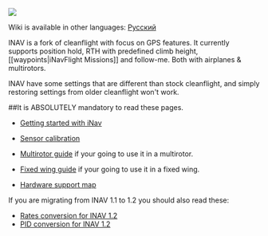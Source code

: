 ![](http://static.rcgroups.net/forums/attachments/6/1/0/3/7/6/a9088858-102-inav.png)

Wiki is available in other languages: [Русский](https://github.com/iNavFlight/ru_wiki/wiki)

INAV is a fork of cleanflight with focus on GPS features.
It currently supports position hold, RTH with predefined climb height, [[waypoints|iNavFlight Missions]] and follow-me. Both with airplanes & multirotors.

INAV have some settings that are different than stock cleanflight, and simply restoring settings from older cleanflight won't work.

##It is ABSOLUTELY mandatory to read these pages.

- [Getting started with iNav](https://github.com/iNavFlight/inav/wiki/1.-Getting-started-with-iNav)

- [Sensor calibration](https://github.com/iNavFlight/inav/wiki/4.-Sensor-calibration)

- [Multirotor guide](https://github.com/iNavFlight/inav/wiki/2.-Multirotor-guide) if your going to use it in a multirotor.

- [Fixed wing guide](https://github.com/iNavFlight/inav/wiki/3.-Fixed-wing-guide) if your going to use it in a fixed wing.

- [Hardware support map](https://github.com/iNavFlight/inav/wiki/Hardware-and-feature-support-map)

If you are migrating from INAV 1.1 to 1.2 you should also read these:
* [Rates conversion for INAV 1.2](https://github.com/iNavFlight/inav/wiki/Rate-conversion-for-INAV-1.2)
* [PID conversion for INAV 1.2](https://github.com/iNavFlight/inav/wiki/PID-conversion-from-pre-1.2-to-1.2)